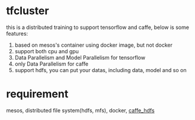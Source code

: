 # tfcluster

this is a distributed training to support tensorflow and caffe, below is some features:
1. based on mesos's container using docker image, but not docker
2. support both cpu and gpu 
3. Data Parallelism and Model Parallelism for tensorflow
4. only Data Parallelism for caffe
5. support hdfs, you can put your datas, including data, model and so on

# requirement
mesos, distributed file system(hdfs, mfs), docker,  [caffe_hdfs](https://github.com/qingzew/caffe_hdfs)
